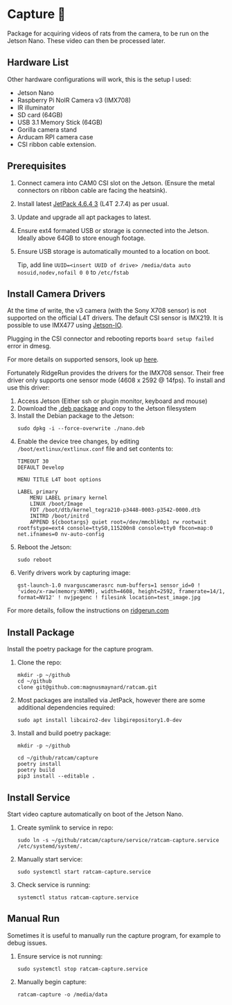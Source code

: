 # Capture :movie_camera:
Package for acquiring videos of rats from the camera, to be run on the Jetson Nano. These video can then be processed later.

## Hardware List
Other hardware configurations will work, this is the setup I used:
- Jetson Nano
- Raspberry Pi NoIR Camera v3 (IMX708)
- IR illuminator
- SD card (64GB)
- USB 3.1 Memory Stick (64GB)
- Gorilla camera stand
- Arducam RPI camera case
- CSI ribbon cable extension.

## Prerequisites
1. Connect camera into CAM0 CSI slot on the Jetson. (Ensure the metal connectors on ribbon cable are facing the heatsink).
2. Install latest [JetPack 4.6.4 3](https://developer.nvidia.com/jetpack-sdk-464) (L4T 2.7.4) as per usual.
3. Update and upgrade all apt packages to latest.
4. Ensure ext4 formated USB or storage is connected into the Jetson. Ideally above 64GB to store enough footage.
5. Ensure USB storage is automatically mounted to a location on boot.

    Tip, add line `UUID=<insert UUID of drive> /media/data auto nosuid,nodev,nofail 0 0` to `/etc/fstab`

## Install Camera Drivers
At the time of write, the v3 camera (with the Sony X708 sensor) is not supported on the official L4T drivers. The default CSI sensor is IMX219. It is possible to use IMX477 using [Jetson-IO](https://docs.nvidia.com/jetson/archives/l4t-archived/l4t-3273/index.html#page/Tegra%20Linux%20Driver%20Package%20Development%20Guide/hw_setup_jetson_io.html#wwpID0E02D0HA).

Plugging in the CSI connector and rebooting reports `board setup failed` error in dmesg.

For more details on supported sensors, look up [here](https://developer.nvidia.com/embedded/jetson-partner-supported-cameras?t-1_supported-jetson-products=nano).

Fortunately RidgeRun provides the drivers for the IMX708 sensor. Their free driver only supports one sensor mode (4608 x 2592 @ 14fps). To install and use this driver:
1. Access Jetson (Either ssh or plugin monitor, keyboard and mouse)
2. Download the [.deb package](https://drive.google.com/drive/folders/1sjrnHeHoEOkBxllWu4qS8ElnJGoTAWyN) and copy to the Jetson filesystem
2. Install the Debian package to the Jetson:
    ```
    sudo dpkg -i --force-overwrite ./nano.deb
    ```
3. Enable the device tree changes, by editing `/boot/extlinux/extlinux.conf` file and set contents to:
    ```
    TIMEOUT 30
    DEFAULT Develop

    MENU TITLE L4T boot options

    LABEL primary
        MENU LABEL primary kernel
        LINUX /boot/Image
        FDT /boot/dtb/kernel_tegra210-p3448-0003-p3542-0000.dtb
        INITRD /boot/initrd
        APPEND ${cbootargs} quiet root=/dev/mmcblk0p1 rw rootwait rootfstype=ext4 console=ttyS0,115200n8 console=tty0 fbcon=map:0 net.ifnames=0 nv-auto-config
    ```
4. Reboot the Jetson:
    ```
    sudo reboot
    ```
5. Verify drivers work by capturing image:
    ```
    gst-launch-1.0 nvarguscamerasrc num-buffers=1 sensor_id=0 ! 'video/x-raw(memory:NVMM), width=4608, height=2592, framerate=14/1, format=NV12' ! nvjpegenc ! filesink location=test_image.jpg
    ```

For more details, follow the instructions on [ridgerun.com](https://developer.ridgerun.com/wiki/index.php/Raspberry_Pi_Camera_Module_3_IMX708_Linux_driver_for_Jetson#Installing_the_Driver_-_Option_A:_Debian_Packages_(Recommended))

## Install Package
Install the poetry package for the capture program.

1. Clone the repo:
    ```
    mkdir -p ~/github
    cd ~/github
    clone git@github.com:magnusmaynard/ratcam.git
    ```
2. Most packages are installed via JetPack, however there are some additional dependencies required:
    ```
    sudo apt install libcairo2-dev libgirepository1.0-dev
    ```
3. Install and build poetry package:
    ```
    mkdir -p ~/github

    cd ~/github/ratcam/capture
    poetry install
    poetry build
    pip3 install --editable .
    ```

## Install Service
Start video capture automatically on boot of the Jetson Nano.

1. Create symlink to service in repo:
    ```
    sudo ln -s ~/github/ratcam/capture/service/ratcam-capture.service /etc/systemd/system/.
    ```
2. Manually start service:
    ```
    sudo systemctl start ratcam-capture.service
    ```
3. Check service is running:
    ```
    systemctl status ratcam-capture.service
    ```

## Manual Run
Sometimes it is useful to manually run the capture program, for example to debug issues.

1. Ensure service is not running:
    ```
    sudo systemctl stop ratcam-capture.service
    ```
2. Manually begin capture:
    ```
    ratcam-capture -o /media/data
    ```
